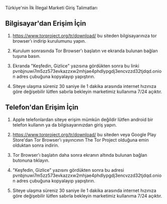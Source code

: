 Türkiye'nin İlk İllegal Marketi Giriş Talimatları

Bilgisayar'dan Erişim İçin
--------------------------
1. https://www.torproject.org/tr/download/ bu siteden bilgisayarınıza tor browser'ı indirip kurulumunu yapın.

2. Kurulum sonrasında Tor Browser'ı başlatın ve ekranda bulunan bağlan tuşuna basın.

3. Ekranda "Keşfedin, Gizlice" yazısına gördükten sonra bu linki
   pvnbjnuwi7m5zz573evkazzxw2mhjae4phdlypgdj3encvzzd32tjdqd.onion
   adres çubuğuna kopyalayıp yapıştırın.
   
4. Siteye ulaşma süreniz 30 saniye ile 1 dakika arasında internet hızınıza göre değişebilir lütfen sabırla bekleyin marketimiz kullanıma 7/24 açıktır.


Telefon'dan Erişim İçin
-----------------------
1. Apple telefonlardan siteye erişim mümkün değildir lütfen android bir telefon kullanın ya da bilgisayarınızdan giriş yapın.

2. https://www.torproject.org/tr/download/ bu siteden veya Google Play Store'dan Tor Browser'ı yayıncının The Tor Project olduğuna emin olduktan sonra indirin.

3. Tor Browser'ı başlatın daha sonra ekranın altında bulunan bağlan butonuna tıklayın.

4. "Keşfedin, Gizlice" yazısını gördükten sonra bu adresi
	pvnbjnuwi7m5zz573evkazzxw2mhjae4phdlypgdj3encvzzd32tjdqd.onion
	adres çubuğuna kopyalayıp yapıştırın.
	
5. Siteye ulaşma süreniz 30 saniye ile 1 dakika arasında internet hızınıza göre değişebilir lütfen sabırla bekleyin marketimiz kullanıma 7/24 açıktır.
